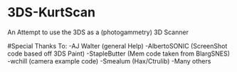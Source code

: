 # 3DS-KurtScan
An Attempt to use the 3DS as a (photogammetry) 3D Scanner

#Special Thanks To:
-AJ Walter (general Help)
-AlbertoSONIC (ScreenShot code based off 3DS Paint)
-StapleButter (Mem code taken from BlargSNES)
-wchill (camera example code)
-Smealum (Hax/Ctrulib)
-Many others
